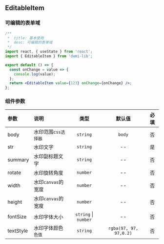 ## EditableItem

### 可编辑的表单域

```jsx
/**
 *  title: 基本使用
 *  desc: 可编辑的表单域
 */
import react, { useState } from 'react';
import { EditableItem } from 'dumi-lib';

export default () => {
  const onChange = value => {
    console.log(value);
  };
  return <EditableItem value={123} onChange={onChange} />;
};
```

### 组件参数

| 参数      | 说明                |           类型           |         默认值         | 必填 |
| :-------- | :------------------ | :----------------------: | :--------------------: | :--: |
| body      | 水印范围`css选择器` |         `string`         |         `body`         |  否  |
| str       | 水印文字            |         `string`         |           --           |  是  |
| summary   | 水印副标题文字      |         `string`         |           --           |  否  |
| rotate    | 水印旋转角度        |         `number`         |           --           |  否  |
| width     | 水印`canvas`的宽度  |         `number`         |           --           |  否  |
| height    | 水印`canvas`的宽度  |         `number`         |           --           |  否  |
| fontSize  | 水印字体大小        | `string` &#124; `number` |           --           |  否  |
| textStyle | 水印字体颜色`色值`  |         `string`         | `rgba(97, 97, 97,0.2)` |  否  |
